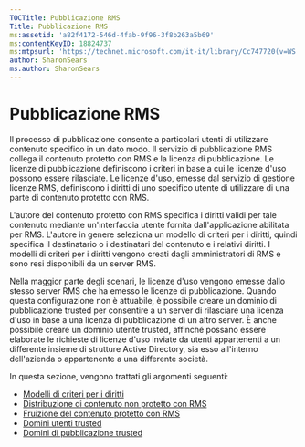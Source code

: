 ```yaml
---
TOCTitle: Pubblicazione RMS
Title: Pubblicazione RMS
ms:assetid: 'a82f4172-546d-4fab-9f96-3f8b263a5b69'
ms:contentKeyID: 18824737
ms:mtpsurl: 'https://technet.microsoft.com/it-it/library/Cc747720(v=WS.10)'
author: SharonSears
ms.author: SharonSears
---
```


Pubblicazione RMS
=================

Il processo di pubblicazione consente a particolari utenti di utilizzare contenuto specifico in un dato modo. Il servizio di pubblicazione RMS collega il contenuto protetto con RMS e la licenza di pubblicazione. Le licenze di pubblicazione definiscono i criteri in base a cui le licenze d'uso possono essere rilasciate. Le licenze d'uso, emesse dal servizio di gestione licenze RMS, definiscono i diritti di uno specifico utente di utilizzare di una parte di contenuto protetto con RMS.

L'autore del contenuto protetto con RMS specifica i diritti validi per tale contenuto mediante un'interfaccia utente fornita dall'applicazione abilitata per RMS. L'autore in genere seleziona un modello di criteri per i diritti, quindi specifica il destinatario o i destinatari del contenuto e i relativi diritti. I modelli di criteri per i diritti vengono creati dagli amministratori di RMS e sono resi disponibili da un server RMS.

Nella maggior parte degli scenari, le licenze d'uso vengono emesse dallo stesso server RMS che ha emesso le licenze di pubblicazione. Quando questa configurazione non è attuabile, è possibile creare un dominio di pubblicazione trusted per consentire a un server di rilasciare una licenza d'uso in base a una licenza di pubblicazione di un altro server. È anche possibile creare un dominio utente trusted, affinché possano essere elaborate le richieste di licenze d'uso inviate da utenti appartenenti a un differente insieme di strutture Active Directory, sia esso all'interno dell'azienda o appartenente a una differente società.

In questa sezione, vengono trattati gli argomenti seguenti:

-   [Modelli di criteri per i diritti](https://technet.microsoft.com/eee931c8-7c98-48e9-9e2c-d0b7bd4f2b96)
-   [Distribuzione di contenuto non protetto con RMS](https://technet.microsoft.com/98612cfb-4fd6-47f9-8b9f-025a93834cd9)
-   [Fruizione del contenuto protetto con RMS](https://technet.microsoft.com/3cf6d64b-1187-433c-bbb2-c68069bc3c30)
-   [Domini utenti trusted](https://technet.microsoft.com/a09b883f-f455-4c46-a4fd-d37b689e1d24)
-   [Domini di pubblicazione trusted](https://technet.microsoft.com/bca1c33a-d3ef-42b5-adbe-6e104979a71f)
